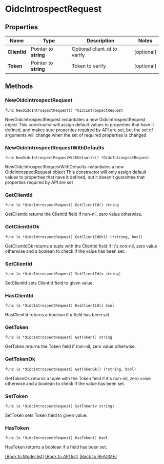 # OidcIntrospectRequest


## Properties

Name | Type | Description | Notes
------------ | ------------- | ------------- | -------------
**ClientId** | Pointer to **string** | Optional client_id to verify | [optional] 
**Token** | Pointer to **string** | Token to verify | [optional] 



## Methods


### NewOidcIntrospectRequest

`func NewOidcIntrospectRequest() *OidcIntrospectRequest`

NewOidcIntrospectRequest instantiates a new OidcIntrospectRequest object
This constructor will assign default values to properties that have it defined,
and makes sure properties required by API are set, but the set of arguments
will change when the set of required properties is changed

### NewOidcIntrospectRequestWithDefaults

`func NewOidcIntrospectRequestWithDefaults() *OidcIntrospectRequest`

NewOidcIntrospectRequestWithDefaults instantiates a new OidcIntrospectRequest object
This constructor will only assign default values to properties that have it defined,
but it doesn't guarantee that properties required by API are set


### GetClientId

`func (o *OidcIntrospectRequest) GetClientId() string`

GetClientId returns the ClientId field if non-nil, zero value otherwise.

### GetClientIdOk

`func (o *OidcIntrospectRequest) GetClientIdOk() (*string, bool)`

GetClientIdOk returns a tuple with the ClientId field if it's non-nil, zero value otherwise
and a boolean to check if the value has been set.

### SetClientId

`func (o *OidcIntrospectRequest) SetClientId(v string)`

SetClientId sets ClientId field to given value.


### HasClientId

`func (o *OidcIntrospectRequest) HasClientId() bool`

HasClientId returns a boolean if a field has been set.




### GetToken

`func (o *OidcIntrospectRequest) GetToken() string`

GetToken returns the Token field if non-nil, zero value otherwise.

### GetTokenOk

`func (o *OidcIntrospectRequest) GetTokenOk() (*string, bool)`

GetTokenOk returns a tuple with the Token field if it's non-nil, zero value otherwise
and a boolean to check if the value has been set.

### SetToken

`func (o *OidcIntrospectRequest) SetToken(v string)`

SetToken sets Token field to given value.


### HasToken

`func (o *OidcIntrospectRequest) HasToken() bool`

HasToken returns a boolean if a field has been set.









[[Back to Model list]](../README.md#documentation-for-models) [[Back to API list]](../README.md#documentation-for-api-endpoints) [[Back to README]](../README.md)


